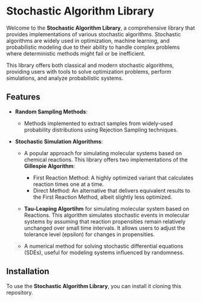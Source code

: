 # Stochastic Algorithm Library

Welcome to the **Stochastic Algorithm Library**, a comprehensive library that provides implementations of various stochastic algorithms. Stochastic algorithms are widely used in optimization, machine learning, and probabilistic modeling due to their ability to handle complex problems where deterministic methods might fail or be inefficient.

This library offers both classical and modern stochastic algorithms, providing users with tools to solve optimization problems, perform simulations, and analyze probabilistic systems.

## Features

- **Random Sampling Methods**:
  - Methods implemented to extract samples from widely-used probability distributions using Rejection Sampling techniques.    

- **Stochastic Simulation Algorithms**:
  - A popular approach for simulating molecular systems based on chemical reactions. This library offers two implementations of the **Gillespie Algorithm**:
    - First Reaction Method: A highly optimized variant that calculates reaction times one at a time.
    - Direct Method: An alternative that delivers equivalent results to the First Reaction Method, albeit slightly less optimized.

  - **Tau-Leaping Algortihm** for simulating molecular system based on Reactions. This algorithm simulates stochastic events in molecular systems by assuming that reaction propensities remain relatively unchanged over small time intervals. It allows users to adjust the  
 tolerance level (epsilon) for changes in propensities.
  - A numerical method for solving stochastic differential equations (SDEs), useful for modeling systems influenced by randomness.

  

## Installation

To use the **Stochastic Algorithm Library**, you can install it cloning this repository.

